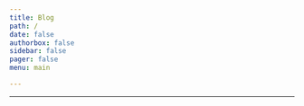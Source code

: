```yaml
---
title: Blog
path: /
date: false
authorbox: false
sidebar: false
pager: false
menu: main

---
```


---